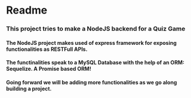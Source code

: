 # Readme

### This project tries to make a NodeJS backend for a Quiz Game

#### The NodeJS project makes used of express framework for exposing functionalities as RESTFull APIs.
#### The functinalities speak to a MySQL Database with the help of an ORM: Sequelize. A Promise based ORM!

#### Going forward we will be adding more functionalities as we go along building a project.
